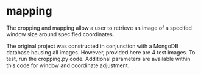 # mapping

The cropping and mapping allow a user to retrieve an image of a specifed window size around specified coordinates.

The original project was constructed in conjunction with a MongoDB database housing all images. However, provided here are 4 test images.
To test, run the cropping.py code. Additional parameters are available within this code for window and coordinate adjustment.

